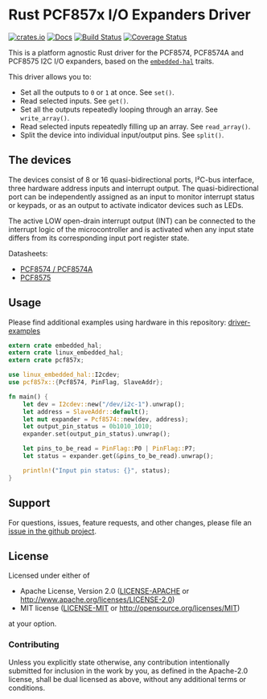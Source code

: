 # Rust PCF857x I/O Expanders Driver

[![crates.io](https://img.shields.io/crates/v/pcf857x.svg)](https://crates.io/crates/pcf857x)
[![Docs](https://docs.rs/pcf857x/badge.svg)](https://docs.rs/pcf857x)
[![Build Status](https://github.com/eldruin/pcf857x-rs/workflows/Build/badge.svg)](https://github.com/eldruin/pcf857x-rs/actions?query=workflow%3ABuild)
[![Coverage Status](https://coveralls.io/repos/github/eldruin/pcf857x-rs/badge.svg?branch=master)](https://coveralls.io/github/eldruin/pcf857x-rs?branch=master)

This is a platform agnostic Rust driver for the PCF8574, PCF8574A and PCF8575 I2C I/O expanders,
based on the [`embedded-hal`] traits.

This driver allows you to:
- Set all the outputs to `0` or `1` at once. See `set()`.
- Read selected inputs. See `get()`.
- Set all the outputs repeatedly looping through an array. See `write_array()`.
- Read selected inputs repeatedly filling up an array. See `read_array()`.
- Split the device into individual input/output pins. See `split()`.

## The devices
The devices consist of 8 or 16 quasi-bidirectional ports, I²C-bus interface, three
hardware address inputs and interrupt output. The quasi-bidirectional port can be
independently assigned as an input to monitor interrupt status or keypads, or as an
output to activate indicator devices such as LEDs.

The active LOW open-drain interrupt output (INT) can be connected to the interrupt logic
of the microcontroller and is activated when any input state differs from its corresponding
input port register state.

Datasheets:
- [PCF8574 / PCF8574A](https://www.nxp.com/docs/en/data-sheet/PCF8574_PCF8574A.pdf)
- [PCF8575](https://www.nxp.com/documents/data_sheet/PCF8575.pdf)

## Usage

Please find additional examples using hardware in this repository: [driver-examples]

[driver-examples]: https://github.com/eldruin/driver-examples

```rust
extern crate embedded_hal;
extern crate linux_embedded_hal;
extern crate pcf857x;

use linux_embedded_hal::I2cdev;
use pcf857x::{Pcf8574, PinFlag, SlaveAddr};

fn main() {
    let dev = I2cdev::new("/dev/i2c-1").unwrap();
    let address = SlaveAddr::default();
    let mut expander = Pcf8574::new(dev, address);
    let output_pin_status = 0b1010_1010;
    expander.set(output_pin_status).unwrap();

    let pins_to_be_read = PinFlag::P0 | PinFlag::P7;
    let status = expander.get(&pins_to_be_read).unwrap();

    println!("Input pin status: {}", status);
}
```

## Support

For questions, issues, feature requests, and other changes, please file an
[issue in the github project](https://github.com/eldruin/pcf857x-rs/issues).

## License

Licensed under either of

 * Apache License, Version 2.0 ([LICENSE-APACHE](LICENSE-APACHE) or
   http://www.apache.org/licenses/LICENSE-2.0)
 * MIT license ([LICENSE-MIT](LICENSE-MIT) or
   http://opensource.org/licenses/MIT)

at your option.

### Contributing

Unless you explicitly state otherwise, any contribution intentionally submitted
for inclusion in the work by you, as defined in the Apache-2.0 license, shall
be dual licensed as above, without any additional terms or conditions.

[`embedded-hal`]: https://github.com/rust-embedded/embedded-hal